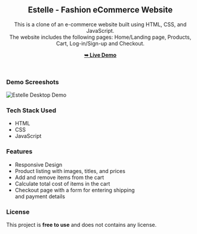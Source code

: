 <div align="center">
  <br />
  <br />

  <h2 align="center">Estelle - Fashion eCommerce Website</h2>

This is a clone of an e-commerce website built using HTML, CSS, and JavaScript.<br/> The website includes the following pages: Home/Landing page, Products, Cart, Log-in/Sign-up and Checkout.



  <a href="https://codewithsadee.github.io/woodex/"><strong>➥ Live Demo</strong></a>

</div>

<br />

### Demo Screeshots

![Estelle Desktop Demo](/readme/demoimg.png "Desktop Demo")

### Tech Stack Used

<ul>
<li>HTML</li>
<li>CSS</li>
<li>JavaScript</li>
</ul>

### Features

<ul>
<li>Responsive Design</li>
<li>Product listing with images, titles, and prices</li>
<li>Add and remove items from the cart</li>
<li>Calculate total cost of items in the cart</li>
<li>Checkout page with a form for entering shipping<br/> and payment details</li>
</ul>

### License

This project is **free to use** and does not contains any license.
